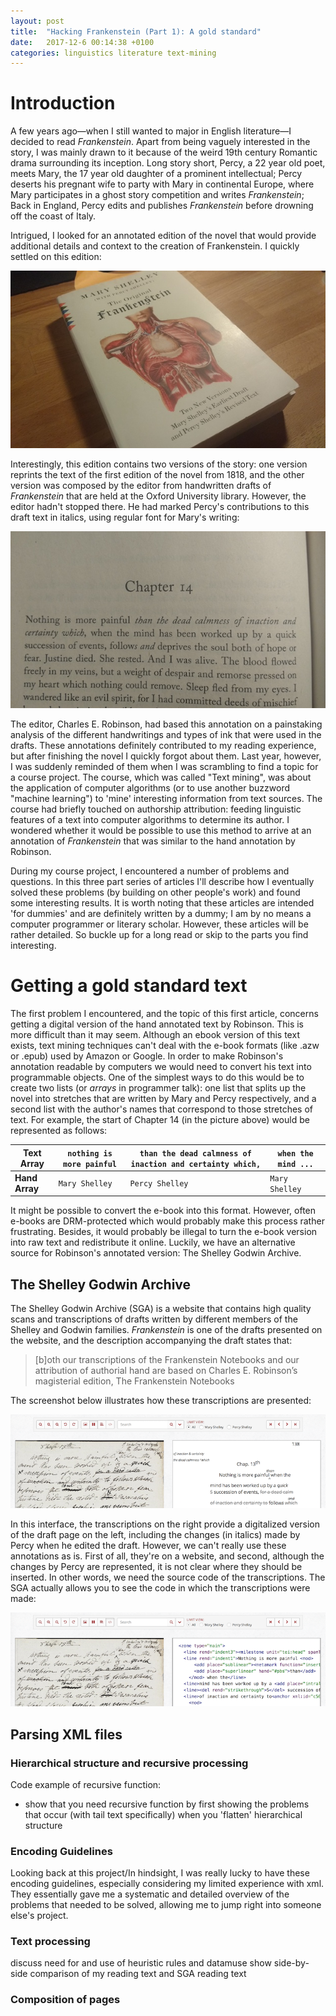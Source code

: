 ```yaml
---
layout: post
title:  "Hacking Frankenstein (Part 1): A gold standard"
date:   2017-12-6 00:14:38 +0100
categories: linguistics literature text-mining
---
```


# Introduction

A few years ago—when I still wanted to major in English literature—I decided to read *Frankenstein*. Apart from being vaguely interested in the story, I was mainly drawn to it because of the weird 19th century Romantic drama surrounding its inception. Long story short, Percy, a 22 year old poet, meets Mary, the 17 year old daughter of a prominent intellectual; Percy deserts his pregnant wife to party with Mary in continental Europe, where Mary participates in a ghost story competition and writes *Frankenstein*; Back in England, Percy edits and publishes *Frankenstein* before drowning off the coast of Italy.

Intrigued, I looked for an annotated edition of the novel that would provide additional details and context to the creation of Frankenstein. I quickly settled on this edition:

![alt text](https://github.com/timjzee/frankenstein-v2/blob/master/articles/cover.jpg?raw=true "Book Cover")

Interestingly, this edition contains two versions of the story: one version reprints the text of the first edition of the novel from 1818, and the other version was composed by the editor from handwritten drafts of *Frankenstein* that are held at the Oxford University library. However, the editor hadn't stopped there. He had marked Percy's contributions to this draft text in italics, using regular font for Mary's writing:

![alt text](https://github.com/timjzee/frankenstein-v2/blob/master/articles/ch14.jpg?raw=true "Chapter 14")

The editor, Charles E. Robinson, had based this annotation on a painstaking analysis of the different handwritings and types of ink that were used in the drafts.
These annotations definitely contributed to my reading experience, but after finishing the novel I quickly forgot about them. Last year, however, I was suddenly reminded of them when I was scrambling to find a topic for a course project. The course, which was called "Text mining", was about the application of computer algorithms (or to use another buzzword "machine learning") to 'mine' interesting information from text sources. The course had briefly touched on authorship attribution: feeding linguistic features of a text into computer algorithms to determine its author. I wondered whether it would be possible to use this method to arrive at an annotation of *Frankenstein* that was similar to the hand annotation by Robinson.

During my course project, I encountered a number of problems and questions. In this three part series of articles I'll describe how I eventually solved these problems (by building on other people's work) and found some interesting results.
It is worth noting that these articles are intended 'for dummies' and are definitely written by a dummy; I am by no means a computer programmer or literary scholar. However, these articles will be rather detailed. So buckle up for a long read or skip to the parts you find interesting.

# Getting a gold standard text

The first problem I encountered, and the topic of this first article, concerns getting a digital version of the hand annotated text by Robinson. This is more difficult than it may seem. Although an ebook version of this text exists, text mining techniques can't deal with the e-book formats (like .azw or .epub) used by Amazon or Google. In order to make Robinson's annotation readable by computers we would need to convert his text into programmable objects. One of the simplest ways to do this would be to create two lists (or *arrays* in programmer talk): one list that splits up the novel into stretches that are written by Mary and Percy respectively, and a second list with the author's names that correspond to those stretches of text. For example, the start of Chapter 14 (in the picture above) would be represented as follows:

| Text Array | `nothing is more painful` | `than the dead calmness of inaction and certainty which,` | `when the mind ...` |
| --- | --- | --- | --- |
| __Hand Array__ | `Mary Shelley` | `Percy Shelley` | `Mary Shelley` |

It might be possible to convert the e-book into this format. However, often e-books are DRM-protected which would probably make this process rather frustrating. Besides, it would probably be illegal to turn the e-book version into raw text and redistribute it online. Luckily, we have an alternative source for Robinson's annotated version: The Shelley Godwin Archive.

## The Shelley Godwin Archive

The Shelley Godwin Archive (SGA) is a website that contains high quality scans and transcriptions of drafts written by different members of the Shelley and Godwin families. *Frankenstein* is one of the drafts presented on the website, and the description accompanying the draft states that:

> [b]oth our transcriptions of the Frankenstein Notebooks and our attribution of authorial hand are based on Charles E. Robinson’s magisterial edition, The Frankenstein Notebooks

The screenshot below illustrates how these transcriptions are presented:

![alt text](https://github.com/timjzee/frankenstein-v2/blob/master/articles/sga_interface.png?raw=true "SGA Interface")

In this interface, the transcriptions on the right provide a digitalized version of the draft page on the left, including the changes (in italics) made by Percy when he edited the draft. However, we can't really use these annotations as is. First of all, they're on a website, and second, although the changes by Percy are represented, it is not clear where they should be inserted. In other words, we need the source code of the transcriptions. The SGA actually allows you to see the code in which the transcriptions were made:

![alt text](https://github.com/timjzee/frankenstein-v2/blob/master/articles/sga_interface2.png?raw=true "SGA Interface")

## Parsing XML files
### Hierarchical structure and recursive processing
Code example of recursive function:
- show that you need recursive function by first showing the problems that occur (with tail text specifically) when you 'flatten' hierarchical structure
### Encoding Guidelines
Looking back at this project/In hindsight, I was really lucky to have these encoding guidelines, especially considering my limited experience with xml. They essentially gave me a systematic and detailed overview of the problems that needed to be solved, allowing me to jump right into someone else's project.
### Text processing
discuss need for and use of heuristic rules and datamuse
show side-by-side comparison of my reading text and SGA reading text
### Composition of pages
